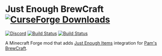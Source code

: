 # Just Enough BrewCraft [![CurseForge Downloads](http://cf.way2muchnoise.eu/full_350806_downloads.svg)](https://www.curseforge.com/minecraft/mc-mods/just-enough-brewcraft)
[![Discord](https://img.shields.io/discord/136085738151346176?color=7289DA&logo=discord&logoColor=white)](https://discord.gg/tkDUmpQ)
[![Build Status](https://ci.pearx.net/job/pearxteam/job/just-enough-brewcraft/job/1.12-master/badge/icon?subject=1.12-master)](https://ci.pearx.net/job/pearxteam/job/just-enough-brewcraft/job/1.12-master/)
[![Build Status](https://ci.pearx.net/job/pearxteam/job/just-enough-brewcraft/job/1.12-develop/badge/icon?subject=1.12-develop)](https://ci.pearx.net/job/pearxteam/job/just-enough-brewcraft/job/1.12-develop/)

A Minecraft Forge mod that adds [Just Enough Items](https://github.com/mezz/JustEnoughItems) integration for [Pam's BrewCraft](https://github.com/MatrexsVigil/brewcraft).